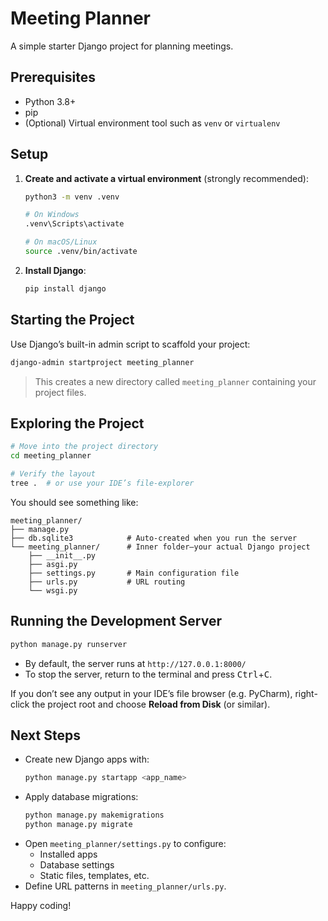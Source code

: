 # Meeting Planner

A simple starter Django project for planning meetings.

## Prerequisites

- Python 3.8+  
- pip  
- (Optional) Virtual environment tool such as `venv` or `virtualenv`

## Setup

1. **Create and activate a virtual environment** (strongly recommended):

   ```bash
   python3 -m venv .venv

   # On Windows
   .venv\Scripts\activate
   
   # On macOS/Linux
   source .venv/bin/activate
   ```

2. **Install Django**:

   ```bash
   pip install django
   ```

## Starting the Project

Use Django’s built-in admin script to scaffold your project:

```bash
django-admin startproject meeting_planner
```

> This creates a new directory called `meeting_planner` containing your project files.

## Exploring the Project

```bash
# Move into the project directory
cd meeting_planner

# Verify the layout
tree .  # or use your IDE’s file-explorer
```

You should see something like:

```
meeting_planner/
├── manage.py
├── db.sqlite3            # Auto-created when you run the server
└── meeting_planner/      # Inner folder—your actual Django project
    ├── __init__.py
    ├── asgi.py
    ├── settings.py       # Main configuration file
    ├── urls.py           # URL routing
    └── wsgi.py
```

## Running the Development Server

```bash
python manage.py runserver
```

- By default, the server runs at `http://127.0.0.1:8000/`  
- To stop the server, return to the terminal and press <kbd>Ctrl</kbd>+<kbd>C</kbd>.

If you don’t see any output in your IDE’s file browser (e.g. PyCharm), right-click the project root and choose **Reload from Disk** (or similar).

## Next Steps

- Create new Django apps with:
  ```bash
  python manage.py startapp <app_name>
  ```
- Apply database migrations:
  ```bash
  python manage.py makemigrations
  python manage.py migrate
  ```
- Open `meeting_planner/settings.py` to configure:
  - Installed apps
  - Database settings
  - Static files, templates, etc.
- Define URL patterns in `meeting_planner/urls.py`.

Happy coding!  